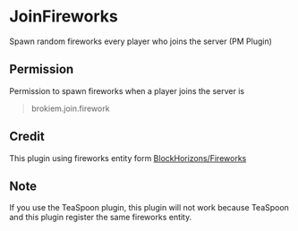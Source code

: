 # JoinFireworks
Spawn random fireworks every player who joins the server (PM Plugin)

## Permission
Permission to spawn fireworks when a player joins the server is 
> brokiem.join.firework 

## Credit
This plugin using fireworks entity form [BlockHorizons/Fireworks](https://github.com/BlockHorizons/Fireworks/)

## Note
If you use the TeaSpoon plugin, this plugin will not work because TeaSpoon and this plugin register the same fireworks entity.
